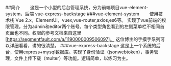 ##简介
&emsp;&emsp;这是一个小型的后台管理系统，分为前端项目vue-element-system，后端 vue-express-backstage
###vue-element-system
&emsp;&emsp;使用技术栈 Vue 2.x，ElementUI，vuex,vue-router,axios,es6等。
实现了vue前端的权限管理，分为admin和editor两个账号。每个类型角色看到的左侧菜单栏不相同首页面也不同。权限的参考文档来自这里 [https://segmentfault.com/a/1190000009506097]。
这位博主的手摸手系列可以详细看看，讲的很清楚。
###vue-express-backstage
这是上一个系统的后台，使用express+mysql数据库。实现了身份验证（jsonwebtoken），事务管理，文件上传下载（multer）等功能。逻辑简单，以练习为主。
